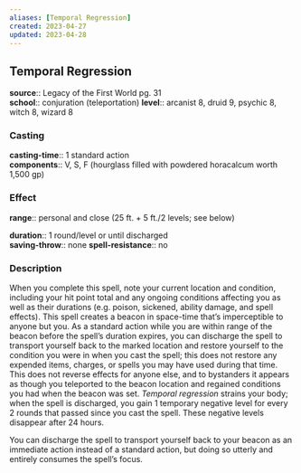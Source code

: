 ```yaml
---
aliases: [Temporal Regression]
created: 2023-04-27
updated: 2023-04-28
---
```


## Temporal Regression

**source**:: Legacy of the First World pg. 31  
**school**:: conjuration (teleportation)
**level**:: arcanist 8, druid 9, psychic 8, witch 8, wizard 8

### Casting

**casting-time**:: 1 standard action  
**components**:: V, S, F (hourglass filled with powdered horacalcum worth 1,500 gp)

### Effect

**range**:: personal and close (25 ft. + 5 ft./2 levels; see below)  
  
**duration**:: 1 round/level or until discharged  
**saving-throw**:: none
**spell-resistance**:: no

### Description

When you complete this spell, note your current location and condition, including your hit point total and any ongoing conditions affecting you as well as their durations (e.g. poison, sickened, ability damage, and spell effects). This spell creates a beacon in space-time that’s imperceptible to anyone but you. As a standard action while you are within range of the beacon before the spell’s duration expires, you can discharge the spell to transport yourself back to the marked location and restore yourself to the condition you were in when you cast the spell; this does not restore any expended items, charges, or spells you may have used during that time. This does not reverse effects for anyone else, and to bystanders it appears as though you teleported to the beacon location and regained conditions you had when the beacon was set. *Temporal regression* strains your body; when the spell is discharged, you gain 1 temporary negative level for every 2 rounds that passed since you cast the spell. These negative levels disappear after 24 hours.  
  
You can discharge the spell to transport yourself back to your beacon as an immediate action instead of a standard action, but doing so utterly and entirely consumes the spell’s focus.
